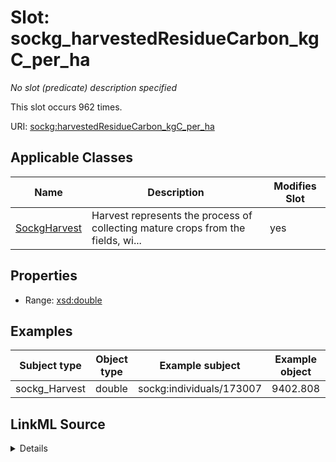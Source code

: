 

# Slot: sockg_harvestedResidueCarbon_kgC_per_ha


_No slot (predicate) description specified_






This slot occurs 962 times.


URI: [sockg:harvestedResidueCarbon_kgC_per_ha](https://idir.uta.edu/sockg-ontology/docs/harvestedResidueCarbon_kgC_per_ha)



<!-- no inheritance hierarchy -->





## Applicable Classes

| Name | Description | Modifies Slot |
| --- | --- | --- |
| [SockgHarvest](../classes/SockgHarvest.md) | Harvest represents the process of collecting mature crops from the fields, wi... |  yes  |







## Properties

* Range: [xsd:double](http://www.w3.org/2001/XMLSchema#double)






## Examples

| Subject type | Object type | Example subject | Example object | Occurrences |
| --- | --- | --- | --- | --- |
| sockg_Harvest | double | sockg:individuals/173007 | 9402.808 | 962 |




## LinkML Source

<details>

```yaml
name: sockg_harvestedResidueCarbon_kgC_per_ha
annotations:
  count:
    tag: count
    value: 962
description: No slot (predicate) description specified
examples:
- object:
    example_object: '9402.808'
    example_object_type: double
    example_predicate: sockg:harvestedResidueCarbon_kgC_per_ha
    example_subject: sockg:individuals/173007
    example_subject_type: sockg_Harvest
from_schema: soc-kg
rank: 1000
slot_uri: sockg:harvestedResidueCarbon_kgC_per_ha
alias: sockg_harvestedResidueCarbon_kgC_per_ha
domain_of:
- sockg_Harvest
range: double

```
</details>